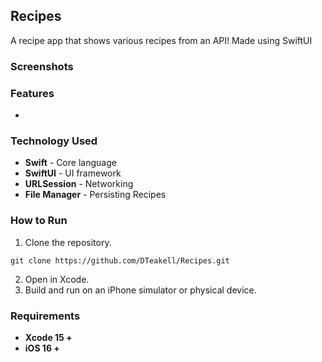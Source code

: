 ## Recipes
A recipe app that shows various recipes from an API! Made using SwiftUI

### Screenshots

### Features
-

### Technology Used
- **Swift** - Core language
- **SwiftUI** - UI framework
- **URLSession** - Networking
- **File Manager** - Persisting Recipes

### How to Run
1. Clone the repository.
```
git clone https://github.com/DTeakell/Recipes.git
```
2. Open in Xcode.
3. Build and run on an iPhone simulator or physical device.

### Requirements
- **Xcode 15 +**
- **iOS 16 +**
